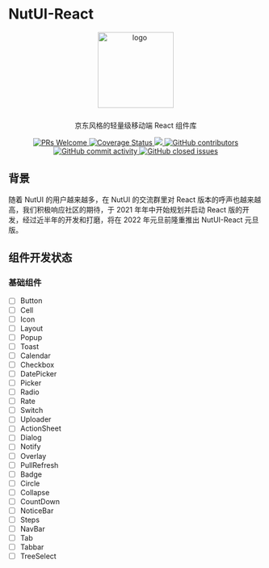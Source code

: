 # NutUI-React

<p align="center">
    <img alt="logo" src="https://img11.360buyimg.com/imagetools/jfs/t1/211965/25/7152/22022/61b16785E433119bb/aa41d7a9f7e823f3.png" width="150" style="margin-bottom: 10px;">
</p>

<p align="center">京东风格的轻量级移动端 React 组件库</p>

<p align="center">
    <a href="http://makeapullrequest.com">
    <img src="https://img.shields.io/badge/PRs-welcome-brightgreen.svg?style=flat-square" alt="PRs Welcome">
  </a>
    <a href="https://github.com/jdf2e/nutui-react">
    <img src="https://coveralls.io/repos/github/jdf2e/nutui/badge.svg?branch=master" alt="Coverage Status" />
    </a>
    <a href="https://github.com/jdf2e/nutui-react">
    <img src="https://img.shields.io/travis/jdf2e/nutui.svg?style=flat-square">
    </a>  
    <a href="https://github.com/jdf2e/nutui-react">
    <img src="https://img.shields.io/github/contributors/jdf2e/nutui-react" alt="GitHub contributors">
    </a>
    <a href="https://github.com/jdf2e/nutui-react">
    <img src="https://img.shields.io/github/commit-activity/w/jdf2e/nutui-react" alt="GitHub commit activity">
    </a>
    <a href="https://github.com/jdf2e/nutui-react">
    <img src="https://img.shields.io/github/issues-closed/jdf2e/nutui-react" alt="GitHub closed issues">
    </a>  
</p>

## 背景

随着 NutUI 的用户越来越多，在 NutUI 的交流群里对 React 版本的呼声也越来越高，我们积极响应社区的期待，于 2021 年年中开始规划并启动 React 版的开发，经过近半年的开发和打磨，将在 2022 年元旦前隆重推出 NutUI-React 元旦版。



## 组件开发状态

### 基础组件

- [ ] Button
- [ ] Cell
- [ ] Icon
- [ ] Layout
- [ ] Popup
- [ ] Toast
- [ ] Calendar
- [ ] Checkbox
- [ ] DatePicker
- [ ] Picker
- [ ] Radio
- [ ] Rate
- [ ] Switch
- [ ] Uploader
- [ ] ActionSheet
- [ ] Dialog
- [ ] Notify
- [ ] Overlay
- [ ] PullRefresh
- [ ] Badge
- [ ] Circle
- [ ] Collapse
- [ ] CountDown
- [ ] NoticeBar
- [ ] Steps
- [ ] NavBar
- [ ] Tab
- [ ] Tabbar
- [ ] TreeSelect
